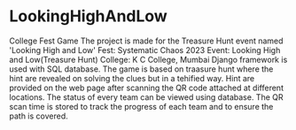 # LookingHighAndLow
College Fest Game
The project is made for the Treasure Hunt event named 'Looking High and Low'
Fest: Systematic Chaos 2023
Event: Looking High and Low(Treasure Hunt)
College: K C College, Mumbai
Django framework is used with SQL database.
The game is based on traasure hunt where the hint are revealed on solving the clues but in a tehified way.
Hint are provided on the web page after scanning the QR code attached at different locations.
The status of every team can be viewed using database.
The QR scan time is stored to track the progress of each team and to ensure the path is covered.

